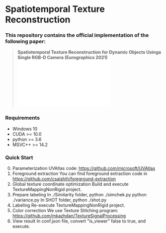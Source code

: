 Spatiotemporal Texture Reconstruction
========================

### This repository contains the official implementation of the following paper:

> **Spatiotemporal Texture Reconstruction for Dynamic Objects Usinga Single RGB-D Camera (Eurographics 2021)**
![Teaser](teaser.pdf)
### Requirements
* Windows 10
* CUDA >= 10.0
* python >= 3.6
* MSVC++ >= 14.2

### Quick Start
0. Parameterization
UVAtlas code: https://github.com/microsoft/UVAtlas
1. Foreground extraction
You can find foreground extraction code in https://github.com/csaishih/foreground-extraction
2. Global texture coordinate optimization
Build and execute TextureMappingNonRigid project.
3. Prepare labeling
In ./Similarity folder,
python ./simchek.py
python ./variance.py
In SHOT folder,
python ./shot.py
4. Labeling
Re-execute TextureMappingNonRigid project.
5. Color correction
We use Texture Stitching program: https://github.com/mkazhdan/TextureSignalProcessing
6. View result
In conf.json file, convert "is_viewer" false to true, and execute.
